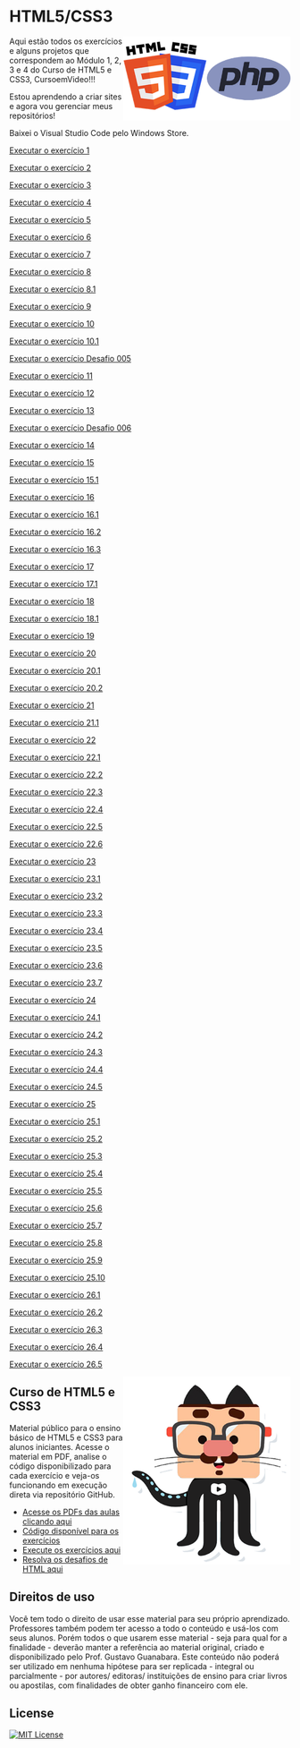 # HTML5/CSS3

<img src="Imagem/php.webp" alt="PHP" align="right" width="150">

<img src="Imagem/HTML-CSS.png" alt="HTML-CSS" align="right" width="150">

Aqui estão todos os exercícios e alguns projetos que correspondem ao Módulo 1, 2, 3 e 4 do Curso de HTML5 e CSS3, CursoemVideo!!!

Estou aprendendo a criar sites e agora vou gerenciar meus repositórios!

Baixei o Visual Studio Code pelo Windows Store.

<a href= "https://anajulialeite.github.io/HTML-CSS/Exercícios/Exercício 1/index.html">Executar o exercício 1</a>

<a href= "https://anajulialeite.github.io/HTML-CSS/Exercícios/Exercício 2/index.html">Executar o exercício 2</a>

<a href= "https://anajulialeite.github.io/HTML-CSS/Exercícios/Exercício 3/index.html">Executar o exercício 3</a>

<a href= "https://anajulialeite.github.io/HTML-CSS/Exercícios/Exercício 4/index.html">Executar o exercício 4</a>

<a href= "https://anajulialeite.github.io/HTML-CSS/Exercícios/Exercício 5/index.html">Executar o exercício 5</a>

<a href= "https://anajulialeite.github.io/HTML-CSS/Exercícios/Exercício 6/index.html">Executar o exercício 6</a>

<a href= "https://anajulialeite.github.io/HTML-CSS/Exercícios/Exercício 7/index.html">Executar o exercício 7</a>

<a href= "https://anajulialeite.github.io/HTML-CSS/Exercícios/Exercício 8/index.html">Executar o exercício 8</a>

<a href= "https://anajulialeite.github.io/HTML-CSS/Exercícios/Exercício 8.1/index.html">Executar o exercício 8.1</a>

<a href= "https://anajulialeite.github.io/HTML-CSS/Exercícios/Exercício 9/index.html">Executar o exercício 9</a>

<a href= "https://anajulialeite.github.io/HTML-CSS/Exercícios/Exercício 10/index.html">Executar o exercício 10</a>

<a href= "https://anajulialeite.github.io/HTML-CSS/Exercícios/Exercício 10/pag002.html">Executar o exercício 10.1</a>

<a href= "https://anajulialeite.github.io/HTML-CSS/Desafio/Desafio 005/Desafio005.html">Executar o exercício Desafio 005</a>

<a href= "https://anajulialeite.github.io/HTML-CSS/Exercícios/Exercício 11/index.html">Executar o exercício 11</a>

<a href= "https://anajulialeite.github.io/HTML-CSS/Exercícios/Exercício 12/index.html">Executar o exercício 12</a>

<a href= "https://anajulialeite.github.io/HTML-CSS/Exercícios/Exercício 13/index.html">Executar o exercício 13</a>

<a href= "https://anajulialeite.github.io/HTML-CSS/Desafio/Desafio 006/index.html">Executar o exercício Desafio 006</a>

<a href= "https://anajulialeite.github.io/HTML-CSS/Exercícios/Exercício 14/index.html">Executar o exercício 14</a>

<a href= "https://anajulialeite.github.io/HTML-CSS/Exercícios/Exercício 15/index.html">Executar o exercício 15</a>

<a href= "https://anajulialeite.github.io/HTML-CSS/Exercícios/Exercício 15/pagina2.html">Executar o exercício 15.1</a>

<a href= "https://anajulialeite.github.io/HTML-CSS/Exercícios/Exercício 16/cor01.html">Executar o exercício 16</a>

<a href= "https://anajulialeite.github.io/HTML-CSS/Exercícios/Exercício 16/cor02.html">Executar o exercício 16.1</a>

<a href= "https://anajulialeite.github.io/HTML-CSS/Exercícios/Exercício 16/cor03.html">Executar o exercício 16.2</a>

<a href= "https://anajulialeite.github.io/HTML-CSS/Exercícios/Exercício 16/cor04.html">Executar o exercício 16.3</a>

<a href= "https://anajulialeite.github.io/HTML-CSS/Exercícios/Exercício 17/fonte01.html">Executar o exercício 17</a>

<a href= "https://anajulialeite.github.io/HTML-CSS/Exercícios/Exercício 17/fonte02.html">Executar o exercício 17.1</a>

<a href= "https://anajulialeite.github.io/HTML-CSS/Exercícios/Exercício 18/fonte01.html">Executar o exercício 18</a>

<a href= "https://anajulialeite.github.io/HTML-CSS/Exercícios/Exercício 18/fonte02.html">Executar o exercício 18.1</a>

<a href= "https://anajulialeite.github.io/HTML-CSS/Exercícios/Exercício 19/seletor01.html">Executar o exercício 19</a>

<a href= "https://anajulialeite.github.io/HTML-CSS/Exercícios/Exercício 20/hover.html">Executar o exercício 20</a>

<a href= "https://anajulialeite.github.io/HTML-CSS/Exercícios/Exercício 20/links.html">Executar o exercício 20.1</a>

<a href= "https://anajulialeite.github.io/HTML-CSS/Exercícios/Exercício 20/pseudoclasses.html">Executar o exercício 20.2</a>

<a href= "https://anajulialeite.github.io/HTML-CSS/Exercícios/Exercício 21/caixa01.html">Executar o exercício 21</a>

<a href= "https://anajulialeite.github.io/HTML-CSS/Exercícios/Exercício 21/caixa02.html">Executar o exercício 21.1</a>

<a href= "https://anajulialeite.github.io/HTML-CSS/Exercícios/Exercício 22/fundo001.html">Executar o exercício 22</a>

<a href= "https://anajulialeite.github.io/HTML-CSS/Exercícios/Exercício 22/fundo002.html">Executar o exercício 22.1</a>

<a href= "https://anajulialeite.github.io/HTML-CSS/Exercícios/Exercício 22/fundo003.html">Executar o exercício 22.2</a>

<a href= "https://anajulialeite.github.io/HTML-CSS/Exercícios/Exercício 22/fundo004.html">Executar o exercício 22.3</a>

<a href= "https://anajulialeite.github.io/HTML-CSS/Exercícios/Exercício 22/fundo005.html">Executar o exercício 22.4</a>

<a href= "https://anajulialeite.github.io/HTML-CSS/Exercícios/Exercício 22/fundo006.html">Executar o exercício 22.5</a>

<a href= "https://anajulialeite.github.io/HTML-CSS/Exercícios/Exercício 22/Fundo007.html">Executar o exercício 22.6</a>

<a href= "https://anajulialeite.github.io/HTML-CSS/Exercícios/Exercício 23/tabela001.html">Executar o exercício 23</a>

<a href= "https://anajulialeite.github.io/HTML-CSS/Exercícios/Exercício 23/tabela002.html">Executar o exercício 23.1</a>

<a href= "https://anajulialeite.github.io/HTML-CSS/Exercícios/Exercício 23/tabela003.html">Executar o exercício 23.2</a>

<a href= "https://anajulialeite.github.io/HTML-CSS/Exercícios/Exercício 23/tabela004.html">Executar o exercício 23.3</a>

<a href= "https://anajulialeite.github.io/HTML-CSS/Exercícios/Exercício 23/Tabela005.html">Executar o exercício 23.4</a>

<a href= "https://anajulialeite.github.io/HTML-CSS/Exercícios/Exercício 23/tabela006.html">Executar o exercício 23.5</a>

<a href= "https://anajulialeite.github.io/HTML-CSS/Exercícios/Exercício 23/Desafio.html">Executar o exercício 23.6</a>

<a href= "https://anajulialeite.github.io/HTML-CSS/Exercícios/Exercício 23/Desafio01.html">Executar o exercício 23.7</a>

<a href= "https://anajulialeite.github.io/HTML-CSS/Exercícios/Exercício 24/iframe001.html">Executar o exercício 24</a>

<a href= "https://anajulialeite.github.io/HTML-CSS/Exercícios/Exercício 24/iframe002.html">Executar o exercício 24.1</a>

<a href= "https://anajulialeite.github.io/HTML-CSS/Exercícios/Exercício 24/iframe003.html">Executar o exercício 24.2</a>

<a href= "https://anajulialeite.github.io/HTML-CSS/Exercícios/Exercício 24/iframe004.html">Executar o exercício 24.3</a>

<a href= "https://anajulialeite.github.io/HTML-CSS/Exercícios/Exercício 24/iframe005.html">Executar o exercício 24.4</a>

<a href= "https://anajulialeite.github.io/HTML-CSS/Exercícios/Exercício 24/iframe006.html">Executar o exercício 24.5</a>

<a href= "https://anajulialeite.github.io/HTML-CSS/Exercícios/Exercício 25/Cadastro.php">Executar o exercício 25</a>

<a href= "https://anajulialeite.github.io/HTML-CSS/Exercícios/Exercício 25/Form001.html">Executar o exercício 25.1</a>

<a href= "https://anajulialeite.github.io/HTML-CSS/Exercícios/Exercício 25/Form002.html">Executar o exercício 25.2</a>

<a href= "https://anajulialeite.github.io/HTML-CSS/Exercícios/Exercício 25/form003.html">Executar o exercício 25.3</a>

<a href= "https://anajulialeite.github.io/HTML-CSS/Exercícios/Exercício 25/Form004.html">Executar o exercício 25.4</a>

<a href= "https://anajulialeite.github.io/HTML-CSS/Exercícios/Exercício 25/Form005.html">Executar o exercício 25.5</a>

<a href= "https://anajulialeite.github.io/HTML-CSS/Exercícios/Exercício 25/Form006.html">Executar o exercício 25.6</a>

<a href= "https://anajulialeite.github.io/HTML-CSS/Exercícios/Exercício 25/Form007.html">Executar o exercício 25.7</a>

<a href= "https://anajulialeite.github.io/HTML-CSS/Exercícios/Exercício 25/Form008.html">Executar o exercício 25.8</a>

<a href= "https://anajulialeite.github.io/HTML-CSS/Exercícios/Exercício 25/Form009.html">Executar o exercício 25.9</a>

<a href= "https://anajulialeite.github.io/HTML-CSS/Exercícios/Exercício 25/Form010.html">Executar o exercício 25.10</a>

<a href= "https://anajulialeite.github.io/HTML-CSS/Exercícios/Exercício 26/MQ001/index.html">Executar o exercício 26.1</a>

<a href= "https://anajulialeite.github.io/HTML-CSS/Exercícios/Exercício 26/MQ002/index.html">Executar o exercício 26.2</a>

<a href= "https://anajulialeite.github.io/HTML-CSS/Exercícios/Exercício 26/MQ003/index.html">Executar o exercício 26.3</a>

<a href= "https://anajulialeite.github.io/HTML-CSS/Exercícios/Exercício 26/MQ004/index.html">Executar o exercício 26.4</a>

<a href= "https://anajulialeite.github.io/HTML-CSS/Exercícios/Exercício 26/MQ005/index.html">Executar o exercício 26.5</a>

<img src="Imagem/mascote.png" align="right" width="300">

## Curso de HTML5 e CSS3

Material público para o ensino básico de HTML5 e CSS3 para alunos iniciantes. Acesse o material em PDF, analise o código disponibilizado para cada exercício e veja-os funcionando em execução direta via repositório GitHub.

* [Acesse os PDFs das aulas clicando aqui](https://github.com/gustavoguanabara/html-css/tree/fe6653ecdafa5b7275a5ecb4c36a8ca14f5043e7/aulas-pdf)
* [Código disponível para os exercícios](https://github.com/gustavoguanabara/html-css/tree/master/exercicios)
* [Execute os exercícios aqui](https://gustavoguanabara.github.io/html-css/exercicios/)
* [Resolva os desafios de HTML aqui](https://github.com/gustavoguanabara/html-css/tree/master/desafios)

## Direitos de uso

Você tem todo o direito de usar esse material para seu próprio aprendizado. Professores também podem ter acesso a todo o conteúdo e usá-los com seus alunos. Porém todos o que usarem esse material - seja para qual for a finalidade - deverão manter a referência ao material original, criado e disponibilizado pelo Prof. Gustavo Guanabara. Este conteúdo não poderá ser utilizado em nenhuma hipótese para ser replicada - integral ou parcialmente - por autores/ editoras/ instituições de ensino para criar livros ou apostilas, com finalidades de obter ganho financeiro com ele.

## License

[![MIT License](https://img.shields.io/badge/License-MIT-%231C003F.svg)](./LICENSE)
